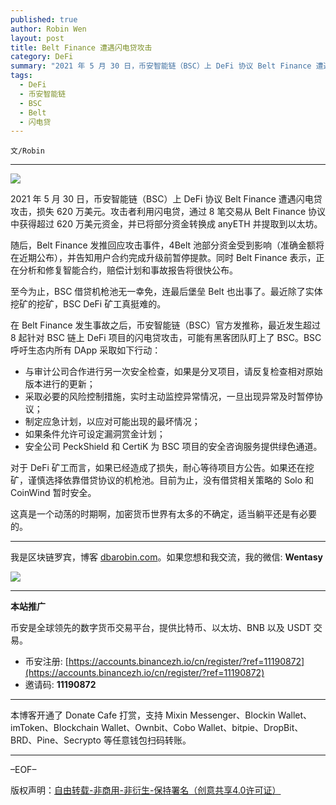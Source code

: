 ```yaml
---
published: true
author: Robin Wen
layout: post
title: Belt Finance 遭遇闪电贷攻击
category: DeFi
summary: "2021 年 5 月 30 日，币安智能链（BSC）上 DeFi 协议 Belt Finance 遭遇闪电贷攻击，损失 620 万美元。攻击者利用闪电贷，通过 8 笔交易从 Belt Finance 协议中获得超过 620 万美元资金，并已将部分资金转换成 anyETH 并提取到以太坊。随后，Belt Finance 发推回应攻击事件，4Belt 池部分资金受到影响（准确金额将在近期公布），并告知用户合约完成升级前暂停提款。同时 Belt Finance 表示，正在分析和修复智能合约，赔偿计划和事故报告将很快公布。这真是一个动荡的时期啊，加密货币世界有太多的不确定，适当躺平还是有必要的。"
tags:
  - DeFi
  - 币安智能链
  - BSC
  - Belt
  - 闪电贷
---
```


`文/Robin`

***

![](https://cdn.dbarobin.com/66gwnru.png)

2021 年 5 月 30 日，币安智能链（BSC）上 DeFi 协议 Belt Finance 遭遇闪电贷攻击，损失 620 万美元。攻击者利用闪电贷，通过 8 笔交易从 Belt Finance 协议中获得超过 620 万美元资金，并已将部分资金转换成 anyETH 并提取到以太坊。

随后，Belt Finance 发推回应攻击事件，4Belt 池部分资金受到影响（准确金额将在近期公布），并告知用户合约完成升级前暂停提款。同时 Belt Finance 表示，正在分析和修复智能合约，赔偿计划和事故报告将很快公布。

至今为止，BSC 借贷机枪池无一幸免，连最后堡垒 Belt 也出事了。最近除了实体挖矿的挖矿，BSC DeFi 矿工真挺难的。

在 Belt Finance 发生事故之后，币安智能链（BSC）官方发推称，最近发生超过 8 起针对 BSC 链上 DeFi 项目的闪电贷攻击，可能有黑客团队盯上了 BSC。BSC 呼吁生态内所有 DApp 采取如下行动：

* 与审计公司合作进行另一次安全检查，如果是分叉项目，请反复检查相对原始版本进行的更新；
* 采取必要的风险控制措施，实时主动监控异常情况，一旦出现异常及时暂停协议；
* 制定应急计划，以应对可能出现的最坏情况；
* 如果条件允许可设定漏洞赏金计划；
* 安全公司 PeckShield 和 CertiK 为 BSC 项目的安全咨询服务提供绿色通道。

对于 DeFi 矿工而言，如果已经造成了损失，耐心等待项目方公告。如果还在挖矿，谨慎选择依靠借贷协议的机枪池。目前为止，没有借贷相关策略的 Solo 和 CoinWind 暂时安全。

这真是一个动荡的时期啊，加密货币世界有太多的不确定，适当躺平还是有必要的。

***

我是区块链罗宾，博客 [dbarobin.com](https://dbarobin.com/)。如果您想和我交流，我的微信: **Wentasy**

![](https://cdn.dbarobin.com/v4yywe2.png)

***

**本站推广**

币安是全球领先的数字货币交易平台，提供比特币、以太坊、BNB 以及 USDT 交易。

* 币安注册: [https://accounts.binancezh.io/cn/register/?ref=11190872](https://accounts.binancezh.io/cn/register/?ref=11190872)
* 邀请码: **11190872**

***

本博客开通了 Donate Cafe 打赏，支持 Mixin Messenger、Blockin Wallet、imToken、Blockchain Wallet、Ownbit、Cobo Wallet、bitpie、DropBit、BRD、Pine、Secrypto 等任意钱包扫码转账。

<center>
    <div class="--donate-button"
         data-button-id="f8b9df0d-af9a-460d-8258-d3f435445075"
    ></div>
</center>

***

–EOF–

版权声明：[自由转载-非商用-非衍生-保持署名（创意共享4.0许可证）](http://creativecommons.org/licenses/by-nc-nd/4.0/deed.zh)